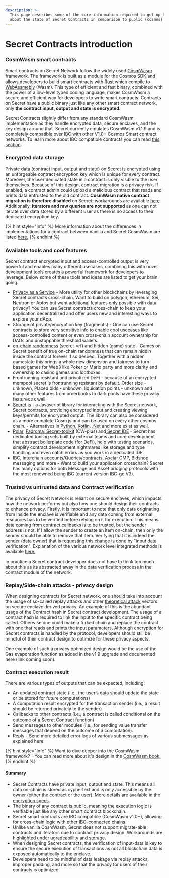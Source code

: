```yaml
---
description: >-
  This page describes some of the core information required to get up to speed
  about the state of Secret Contracts in comparison to public (cosmos) networks.
---
```


# Secret Contracts introduction

### CosmWasm smart contracts

Smart contracts on Secret Network follow the widely used [CosmWasm](https://book.cosmwasm.com/) framework. The framework is built as a module for the Cosmos SDK and allows developers to build smart contracts with [Rust](https://doc.rust-lang.org/book/) which compile to [WebAssmebly](https://webassembly.org/) (Wasm). This type of efficient and fast binary, combined with the power of a low-level typed coding language, makes CosmWasm a secure and efficient way for developers to write smart contracts. Contracts on Secret have a public binary just like any other smart contract network, only **the contract input, output and state is encrypted.**

Secret Contracts slightly differ from any standard CosmWasm implementation as they handle encrypted data, secure enclaves, and the key design around that. Secret currently emulates CosmWasm v1.1.9 and is completely compatible over IBC with other V1.0+ Cosmos Smart contract networks. To learn more about IBC compatible contracts you can read [this section](broken-reference).

### Encrypted data storage

Private data (contract input, output and state) on Secret is encrypted using an unforgeable contract encryption key which is unique for every contract. Moreover, the user dedicated state in a contract is only visible to the user themselves. Because of this design, contract migration is a privacy risk. If enabled, a contract admin could upload a malicious contract that reads and prints data entrusted to the old contract. **CosmWasm native contract migration is therefore disabled** on Secret; workarounds are available [here](../development-concepts/contract-migration.md). Additionally, **iterators and raw queries are not supported** as one can not iterate over data stored by a different user as there is no access to their dedicated encryption key.&#x20;

{% hint style="info" %}
More information about the differences in implementations for a contract between Vanilla and Secret CosmWasm are listed [here.](../development-concepts/differences-from-vanilla-cw/)
{% endhint %}

### Available tools and cool features

Secret contract encrypted input and access-controlled output is very powerful and enables many different usecases, combining this with novel development tools creates a powerful framework for developers to leverage. Below some of these tools and ideas are listed to get your brain going.

* [Privacy as a Service](privacy-as-a-service-paas.md) - More utility for other blockchains by leveraging Secret contracts cross-chain. Want to build on polygon, ethereum, Sei, Neutron or Aptos but want additional features only possible with data privacy? You can use Secret contracts cross-chain to keep your application decentralized and offer users new and interesting ways to explore your dApp.
* Storage of private/encryption key (fragments) - One can use Secret contracts to store very sensitive info to enable cool usecases like access-controlled content or even cross-chain account ownership for DAOs and unstoppable threshold wallets.
* [on-chain randomness](available-native-features-modules/secret-vrf-on-chain-randomness.md) (secret-vrf) and hidden (game) state - Games on Secret benefit of true on-chain randomness that can remain hiddin inside the contract forever if so desired. Together with a hidden gamestate this brings a whole new dimension and fairness to turn-based games for Web3 like Poker or Mario party and more clarity and ownership to casino games and lootboxes.
* Frontrunning resistant and privatized DeFi - because of an encrypted mempool secret is frontrunning resistant by default. Order size - unknown, Placed bids - unknown, liquidation points - unknown and many other features from orderbooks to dark pools have these privacy features as well.
* [Secret.js](../tools-and-libraries/secretjs/) -  a Javascript library for interacting with the Secret network, Secret contracts, providing encrypted input and creating viewing keys/permits for encrypted output. The library can also be considered as a more complete Cosm.js and can be used on every other cosmos chain. - Alternatives in [Python](../tools-and-libraries/secretpy.md), [Kotlin](https://github.com/eqoty-labs/secretk), [.Net](../tools-and-libraries/secret-net/) and more exist as well.
* [Polar](../tools-and-libraries/contract-development/polar.md), [Fadroma](../tools-and-libraries/contract-development/fadroma.md),[ Secret-toolkit](../tools-and-libraries/contract-development/secret-toolkit.md) (CW-plus) and[ Secret IDE](../tools-and-libraries/contract-development/secret-ide.md) - Secret has dedicated tooling sets built by external teams and core development that abstract boilerplate code (for DeFi), help with testing scenarios, simplify contract development nightmares like storage and type handling and even catch errors as you work in a dedicated IDE.
* IBC, Interchain accounts/Queries/contracts, Axelar GMP, Bidshop messaging and more - Want to build your application crosschain? Secret has many options for both Message and Asset bridging protocols with the most renowned being IBC (current version IBC-go V3).&#x20;

### Trusted vs untrusted data and Contract verification

The privacy of Secret Network is reliant on secure enclaves, which impacts how the network performs but also how one should design their contracts to enhance privacy. Firstly, it is important to note that only data originating from inside the enclave is verifiable and any data coming from external resources has to be verified before relying on it for execution. This means data coming from contract callbacks is to be trusted, but the sender address is not. If I allow the sender to create an item on-chain, then only the sender should be able to remove that item. Verifying that it is indeed the sender (data owner) that is requesting this change is done by "input data verification". Explanation of the various network level integrated methods is available [here.](secret-contracts.md)

In practice a Secret contract developer does not have to think too much about this as its abstracted away in the data verification process in the contract module of the network.

### Replay/Side-chain attacks - privacy design

When designing contracts for Secret network, one should take into account the usage of so-called replay attacks and other [theoretical attack](../../overview-ecosystem-and-technology/techstack/privacy-technology/theoretical-attacks.md) vectors on secure enclave derived privacy. An example of this is the abundant usage of the Contract hash in Secret contract development. The usage of a contract hash is required to link the input to the specific contract being called. Otherwise one could make a forked chain and replace the contract with one that reads and prints the input parameters. Although encryption for Secret contracts is handled by the protocol, developers should still be mindful of their contract design to optimize for these privacy aspects.&#x20;

One example of such a privacy optimized design would be the use of the Gas evaporation function as added in the v1.9 upgrade and documented here (link coming soon).

### Contract execution result

There are various types of outputs that can be expected, including:

* An updated contract state (i.e., the user’s data should update the state or be stored for future computations)
* A computation result encrypted for the transaction sender (i.e., a result should be returned privately to the sender)
* Callbacks to other contracts (i.e., a contract is called conditional on the outcome of a Secret Contract function)
* Send messages to other modules (i.e., for sending value transfer messages that depend on the outcome of a computation).
* Reply - Send more detailed error logs of various submessages as explained here.

{% hint style="info" %}
Want to dive deeper into the CosmWasm framework? - You can read more about it's design in the [CosmWasm book.](https://book.cosmwasm.com/)
{% endhint %}

#### Summary

* Secret Contracts have private input, output and state. This means all data on-chain is stored as cyphertext and is only accessible by the owner (either the contract or the user). More details are available in the [encryption specs](../../overview-ecosystem-and-technology/techstack/privacy-technology/encryption-key-management/contract-state-encryption.md).
* The binary of any contract is public, meaning the execution logic is verifiable just like any other smart contract blockchain.
* Secret smart contracts are IBC compatible (CosmWasm v1.0+), allowing for cross-chain logic with other IBC-connected chains.
* Unlike vanilla CosmWasm, Secret does not support migrate-able contracts and iterators due to contract privacy design. Workarounds are highlighted under [ugradeabillity](../development-concepts/contract-migration.md) and [storage](../contract-components/storage/keymap.md).
* When designing Secret contracts, the verification of input-data is key to ensure the secure execution of transactions as not all blockchain data is exposed automatically to the enclave.
* Developers need to be mindful of data leakage via replay attacks, improper padding, and more so that the privacy for users of their contracts is optimized.

